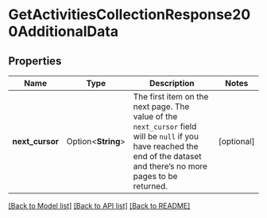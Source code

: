 # GetActivitiesCollectionResponse200AdditionalData

## Properties

Name | Type | Description | Notes
------------ | ------------- | ------------- | -------------
**next_cursor** | Option<**String**> | The first item on the next page. The value of the `next_cursor` field will be `null` if you have reached the end of the dataset and there’s no more pages to be returned. | [optional]

[[Back to Model list]](../README.md#documentation-for-models) [[Back to API list]](../README.md#documentation-for-api-endpoints) [[Back to README]](../README.md)


